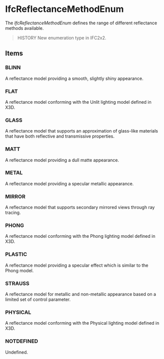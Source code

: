 # IfcReflectanceMethodEnum

The _IfcReflectanceMethodEnum_ defines the range of different reflectance methods available.<!-- end of definition -->

> HISTORY  New enumeration type in IFC2x2.

## Items

### BLINN
A reflectance model providing a smooth, slightly shiny appearance.

### FLAT
A reflectance model conforming with the Unlit lighting model defined in X3D.

### GLASS
A reflectance model that supports an approximation of glass-like materials that have both reflective and transmissive properties.

### MATT
A reflectance model providing a dull matte appearance.

### METAL
A reflectance model providing a specular metallic appearance.

### MIRROR
A reflectance model that supports secondary mirrored views through ray tracing.

### PHONG
A reflectance model conforming with the Phong lighting model defined in X3D.

### PLASTIC
A reflectance model providing a specular effect which is similar to the Phong model.

### STRAUSS
A reflectance model for metallic and non-metallic appearance based on a limited set of control parameter.

### PHYSICAL
A reflectance model conforming with the Physical lighting model defined in X3D.

### NOTDEFINED
Undefined.
